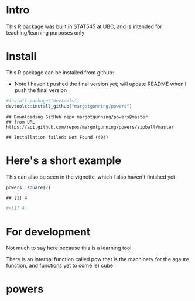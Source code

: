 Intro
=====

This R package was built in STAT545 at UBC, and is intended for teaching/learning purposes only

Install
=======

This R package can be installed from github:

-   Note I haven't pushed the final version yet; will update README when I push the final version

``` r
#install.package("devtools")
devtools::install_github("margotgunning/powers")
```

    ## Downloading GitHub repo margotgunning/powers@master
    ## from URL https://api.github.com/repos/margotgunning/powers/zipball/master

    ## Installation failed: Not Found (404)

Here's a short example
======================

This can also be seen in the vignette, which I also haven't finished yet

``` r
powers::square(2)
```

    ## [1] 4

``` r
#>[1] 4
```

For development
===============

Not much to say here because this is a learning tool.

There is an internal function called pow that is the machinery for the sqaure function, and functions yet to come ie) cube
# powers
